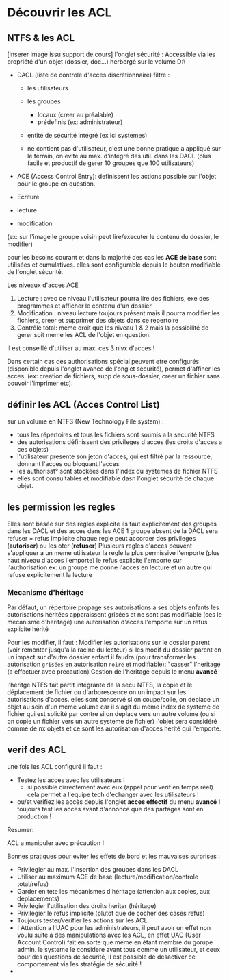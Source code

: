 # Découvrir les ACL

## NTFS & les ACL

[inserer image issu support de cours]
l'onglet sécurité :
Accessible via les propriété d'un objet (dossier, doc...) herbergé sur le volume D:\

- DACL (liste de controle d'acces discrétionnaire) filtre :
  - les utilisateurs
  - les groupes
    - locaux (creer au préalable)
    - prédefinis (ex: administrateur)
  - entité de sécurité intégré (ex ici systemes)

  - ne contient pas d'utilisateur, c'est une bonne pratique a appliqué sur le terrain, on evite au max. d'intégré des util. dans les DACL (plus facile et productif de gerer 10 groupes que 100 utilisateurs)

- ACE (Access Control Entry):
definissent les actions possible sur l'objet pour le groupe en question.
- Ecriture
- lecture
- modification

(ex: sur l'image le groupe voisin peut lire/executer le contenu du dossier, le modifier)

pour les besoins courant et dans la majorité des cas les **ACE de base** sont utilisées et cumulatives.
elles sont configurable depuis le bouton modifiable de l'onglet sécurité.

Les niveaux d'acces ACE

1. Lecture : avec ce niveau l'utilisateur pourra lire des fichiers, exe des programmes et afficher le contenu d'un dossier
2. Modification : niveau lecture toujours présent mais il pourra modifier les fichiers, creer et supprimer des objets dans ce repertoire
3. Contrôle total: meme droit que les niveau 1 & 2 mais la possibilité de gerer soit meme les ACL de l'objet en question.

Il est conseillé d'utiliser au max. ces 3 nivx d'acces !

Dans certain cas des authorisations spécial peuvent etre configurés (disponible depuis l'onglet avance de l'onglet securité),
permet d'affiner les acces. (ex: creation de fichiers, supp de sous-dossier, creer un fichier sans pouvoir l'imprimer etc).

## définir les ACL (Acces Control List)

sur un volume en NTFS (New Technology File system) :

- tous les répertoires et tous les fichiers sont soumis a la securité NTFS
- des autorisations définissent des privileges d'acces (les droits d'acces a ces objets)
- l'utilisateur presente son jeton d'acces, qui est filtré par la ressource, donnant l'acces ou bloquant l'acces
- les authorisat° sont stockées dans l'index du systemes de fichier NTFS
- elles sont consultables et modifiable dasn l'onglet sécurité de chaque objet.

## les permission les regles

Elles sont basée sur des regles explicite
ils faut explicitement des groupes dans les DACL et des acces dans les ACE
1 groupe absent de la DACL sera refuser = refus implicite
chaque regle peut accorder des privileges (**autoriser**) ou les oter (**refuser**)
Plusieurs regles d'acces peuvent s'appliquer a un meme utilisateur
    la regle la plus permissive l'emporte (plus haut niveau d'acces l'emporte)
le refus explicite l'emporte sur l'authorisation
    ex: un groupe me donne l'acces en lecture et un autre qui refuse explicitement la lecture

### Mecanisme d'héritage

Par défaut, un répertoire propage ses autorisations a ses objets enfants
les autorisations héritées apparaissent grisées et ne sont pas modifiable (ces le mecanisme d'heritage)
une autorisation d'acces l'emporte sur un refus explicite hérité

Pour les modifier, il faut :
Modifier les autorisations sur le dossier parent (voir remonter jusqu'a la racine du lecteur)
si les modif du dossier parent on un impact sur d'autre dossier enfant il faudra (pour transformer les autorisation `grisées` en autorisation `noire` et modifiable):
"casser" l'heritage (a effectuer avec precaution)
    Gestion de l'heritage depuis le menu **avancé**

l'heritge NTFS fait partit intégrante de la secu NTFS, la copie et le déplacement de fichier ou d'arborescence on un impact sur les autorisations d'acces.
elles sont conservé si on coupe/colle, on deplace un objet au sein d'un meme volume car il s'agit du meme index de systeme de fichier qui est solicité
par contre si on deplace vers un autre volume (ou si on copie un fichier vers un autre systeme de fichier) l'objet sera considéré comme de nx objets et ce sont les autorisation d'acces herité qui l'emporte.

## verif des ACL

une fois les ACL configuré il faut :

- Testez les acces avec les utilisateurs !
  - si possible dirrectement avec eux (appel pour verif en temps réel) cela permet a l'equipe tech d'echanger avec les utilisateurs !
- ou/et verifiez les accès depuis l'onglet **acces effectif** du menu **avancé**
! toujours test les acces avant d'annonce que des partages sont en production !

Resumer:

ACL a manipuler avec précaution !

Bonnes pratiques pour eviter les effets de bord et les mauvaises surprises :

- Privilégier au max. l'insertion des groupes dans les DACL
- Utiliser au maximum ACE de base (lecture/modification/controle total/refus)
- Garder en tete les mécanismes d'héritage (attention aux copies, aux déplacements)
- Privilégier l'utilisation des droits heriter (héritage)
- Privilégier le refus implicite (plutot que de cocher des cases refus)
- Toujours tester/verifier les actions sur les ACL.
- ! Attention a l'UAC pour les administrateurs, il peut avoir un effet non voulu suite a des manipulations avec les ACL, en effet UAC (User Account Control) fait en sorte que meme en étant membre du gorupe admin. le systeme le considere avant tous comme un utilisateur, et ceux pour des questions de sécurité, il est possible de desactiver ce comportement via les stratégie de sécurité !  
- 